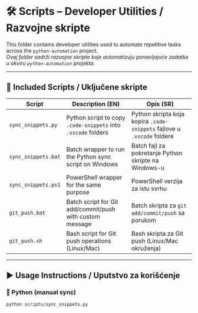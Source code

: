 # 🛠 Scripts – Developer Utilities / Razvojne skripte

This folder contains developer utilities used to automate repetitive tasks across the `python-automation` project.  
_Ovaj folder sadrži razvojne skripte koje automatizuju ponavljajuće zadatke u okviru `python-automation` projekta._

---

## 📄 Included Scripts / Uključene skripte

| Script              | Description (EN)                                              | Opis (SR)                                                               |
| ------------------- | ------------------------------------------------------------- | ----------------------------------------------------------------------- |
| `sync_snippets.py`  | Python script to copy `.code-snippets` into `.vscode` folders | Python skripta koja kopira `.code-snippets` fajlove u `.vscode` foldere |
| `sync_snippets.bat` | Batch wrapper to run the Python sync script on Windows        | Batch fajl za pokretanje Python skripte na Windows-u                    |
| `sync_snippets.ps1` | PowerShell wrapper for the same purpose                       | PowerShell verzija za istu svrhu                                        |
| `git_push.bat`      | Batch script for Git add/commit/push with custom message      | Batch skripta za `git add/commit/push` sa porukom                       |
| `git_push.sh`       | Bash script for Git push operations (Linux/Mac)               | Bash skripta za Git push (Linux/Mac okruženja)                          |

---

## ▶️ Usage Instructions / Uputstvo za korišćenje

### 🔁 Python (manual sync)

```bash
python scripts/sync_snippets.py
```
